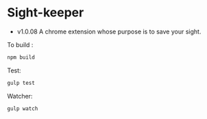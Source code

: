 # Sight-keeper
- v1.0.08
A chrome extension whose purpose is to save your sight.


To build :
```bash
npm build
```

Test:
```bash
gulp test
```

Watcher:
```bash
gulp watch
```
